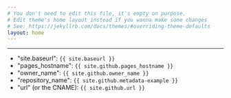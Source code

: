```yaml
---
# You don't need to edit this file, it's empty on purpose.
# Edit theme's home layout instead if you wanna make some changes
# See: https://jekyllrb.com/docs/themes/#overriding-theme-defaults
layout: home
---
```



---

- "site.baseurl": `{{ site.baseurl }}`
- "pages_hostname": `{{ site.github.pages_hostname }}`
- "owner_name": `{{ site.github.owner_name }}`
- "repository_name": `{{ site.github.metadata-example }}`
- "url" (or the CNAME): `{{ site.github.url }}`


